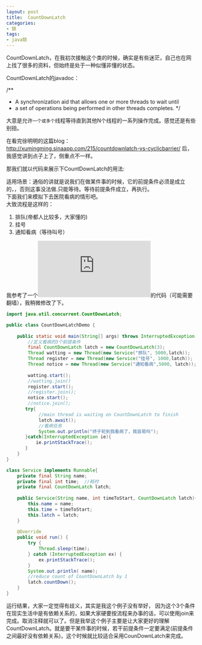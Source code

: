 ```yaml
---
layout: post
title:  CountDownLatch 
categories:
- 锁
tags:
- java锁
---
```


CountDownLatch，在我初次接触这个类的时候，确实是有些迷茫，自己也在网上找了很多的资料，但始终是处于一种似懂非懂的状态。

CountDownLatch的javadoc：   

/**
 * A synchronization aid that allows one or more threads to wait until
 * a set of operations being performed in other threads completes.
 */   

大意是允许`一个或多个`线程等待直到其他N个线程的一系列操作完成。感觉还是有些别扭。

在看完徐明明的这篇blog：
http://xumingming.sinaapp.com/215/countdownlatch-vs-cyclicbarrier/
后，我感觉讲到点子上了，侧重点不一样。

那我们就以代码来展示下CountDownLatch的用法:  

适用场景：通俗的讲就是说我们在做某件事的时候，它的前提条件必须是成立的，，否则这事没法做.只能等待。等待前提条件成立，再执行。   
下面我们来模拟下去医院看病的情形吧。   
大致流程是这样的：   

 1. 排队(帝都人比较多，大家懂的) 
 2. 挂号
 3. 通知看病（等待叫号）
 
我参考了一个![blog](http://javarevisited.blogspot.com/2012/07/countdownlatch-example-in-java.html)的代码（可能需要翻墙），我稍微修改了下。   

```java
import java.util.concurrent.CountDownLatch;

public class CountDownLatchDemo {
	
	public static void main(String[] args) throws InterruptedException {
		//定义看病的3个前提条件
		final CountDownLatch latch = new CountDownLatch(3);
		Thread watting = new Thread(new Service("排队", 5000,latch));
		Thread register = new Thread(new Service("挂号", 1000,latch));
		Thread notice = new Thread(new Service("通知看病",5000, latch));
	
		watting.start(); 
		//watting.join()
		register.start(); 
		//register.join();
		notice.start();
	    //notice.join();  
       try{
            //main thread is waiting on CountDownLatch to finish
            latch.await();  
            //看病任务
            System.out.println("终于轮到我看病了，我容易吗");
       }catch(InterruptedException ie){
           ie.printStackTrace();
       }
	}
}

class Service implements Runnable{
    private final String name;
    private final int time;  //耗时
    private final CountDownLatch latch;
  
    public Service(String name, int timeToStart, CountDownLatch latch){
        this.name = name;
        this.time = timeToStart;
        this.latch = latch;
    }
  
    @Override
    public void run() {
        try {
            Thread.sleep(time);
        } catch (InterruptedException ex) {
            ex.printStackTrace();
        }
        System.out.println( name);
        //reduce count of CountDownLatch by 1
        latch.countDown(); 
    }
}
```   

运行结果，大家一定觉得有歧义，其实是我这个例子没有举好，
因为这个3个条件在现实生活中是有依赖关系的，如果大家硬要按流程来办事的话，可以使用join来完成。取消注释就可以了。但是我举这个例子主要是让大家更好的理解CountDownLatch。就是要干某件事的时候，若干前提条件一定要满足(前提条件之间最好没有依赖关系)，这个时候就比较适合采用CounDownLatch来完成。






